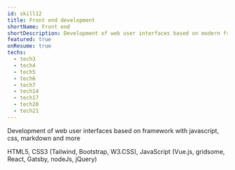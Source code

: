 ```yaml
---
id: skill12
title: Front end development
shortName: Front end
shortDescription: Development of web user interfaces based on modern framework
featured: true
onResume: true
techs:
  - tech3
  - tech4
  - tech5
  - tech6
  - tech7
  - tech14
  - tech17
  - tech20
  - tech21
---
```

 Development of web user interfaces based on framework with javascript, css, markdown and more
 
 HTML5, CSS3 (Tailwind, Bootstrap, W3.CSS), JavaScript (Vue.js, gridsome, React, Gatsby, nodeJs, jQuery)